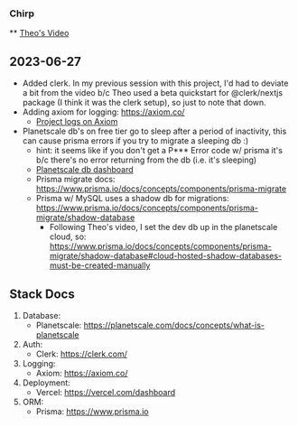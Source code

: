 ### Chirp
**
[Theo's Video](https://www.youtube.com/watch?v=YkOSUVzOAA4)

## 2023-06-27
-  Added clerk.  In my previous session with this project, I'd had to deviate a bit from the video b/c Theo used a beta quickstart for @clerk/nextjs package (I think it was the clerk setup), so just to note that down.
-  Adding axiom for logging:  https://axiom.co/
    -   [Project logs on Axiom](https://app.axiom.co/chirp-8ln3/settings/datasets)
-   Planetscale db's on free tier go to sleep after a period of inactivity, this can cause prisma errors if you try to migrate a sleeping db :)
    -   hint: it seems like if you don't get a P*** Error code w/ prisma it's b/c there's no error returning from the db (i.e. it's sleeping)
    -   [Planetscale db dashboard](https://app.planetscale.com/vandaleyindustriesllc/chirpdb)
    -   Prisma migrate docs:  https://www.prisma.io/docs/concepts/components/prisma-migrate
    -   Prisma w/ MySQL uses a shadow db for migrations: https://www.prisma.io/docs/concepts/components/prisma-migrate/shadow-database
        - Following Theo's video, I set the dev db up in the planetscale cloud, so:  https://www.prisma.io/docs/concepts/components/prisma-migrate/shadow-database#cloud-hosted-shadow-databases-must-be-created-manually



## Stack Docs
1.  Database:
    -   Planetscale: https://planetscale.com/docs/concepts/what-is-planetscale
2.  Auth:
    -   Clerk:  https://clerk.com/
3.  Logging:
    -   Axiom:  https://axiom.co/
4.  Deployment:
    -   Vercel:  https://vercel.com/dashboard
5.  ORM:
    -   Prisma:  https://www.prisma.io